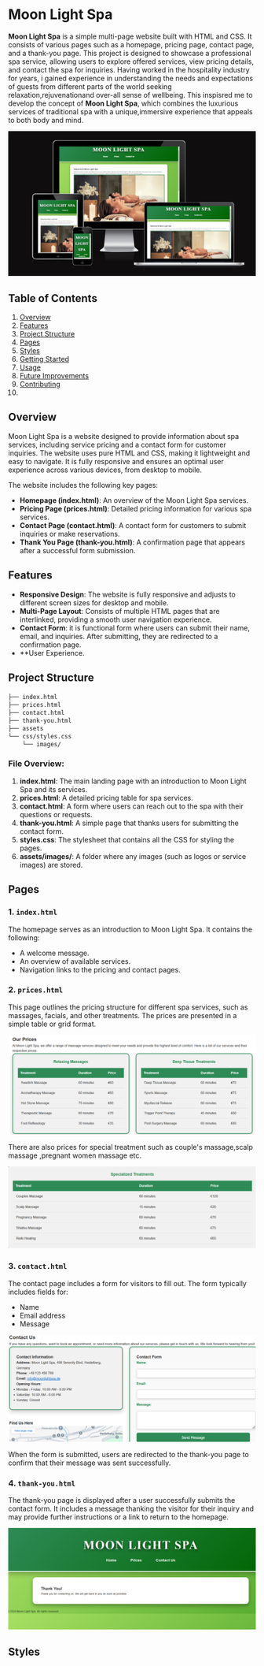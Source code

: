 
# Moon Light Spa

**Moon Light Spa** is a simple multi-page website built with HTML and CSS. It consists of various pages such as a homepage, pricing page, contact page, and a thank-you page. This project is designed to showcase a professional spa service, allowing users to explore offered services, view pricing details, and contact the spa for inquiries. Having worked in the hospitality industry for years, i gained experience in understanding the needs and expectations of guests from different parts of the world seeking relaxation,rejuvenationand over-all sense of wellbeing. This inspisred me to develop the concept of **Moon Light Spa**, which combines the luxurious services of traditional spa with a unique,immersive experience that appeals to both body and mind.

![Reference image](/assets/images/screenshot6.png)

## Table of Contents
1. [Overview](#overview)
2. [Features](#features)
3. [Project Structure](#project-structure)
4. [Pages](#pages)
5. [Styles](#styles)
6. [Getting Started](#getting-started)
7. [Usage](#usage)
8. [Future Improvements](#future-improvements)
9. [Contributing](#contributing)
10. 


## Overview

Moon Light Spa is a website designed to provide information about spa services, including service pricing and a contact form for customer inquiries. The website uses pure HTML and CSS, making it lightweight and easy to navigate. It is fully responsive and ensures an optimal user experience across various devices, from desktop to mobile.

The website includes the following key pages:

- **Homepage (index.html)**: An overview of the Moon Light Spa services.
- **Pricing Page (prices.html)**: Detailed pricing information for various spa services.
- **Contact Page (contact.html)**: A contact form for customers to submit inquiries or make reservations.
- **Thank You Page (thank-you.html)**: A confirmation page that appears after a successful form submission.

## Features

- **Responsive Design**: The website is fully responsive and adjusts to different screen sizes for desktop and mobile.
- **Multi-Page Layout**: Consists of multiple HTML pages that are interlinked, providing a smooth user navigation experience.
- **Contact Form**: it is functional form where users can submit their name, email, and inquiries. After submitting, they are redirected to a confirmation page.
- **User Experience.

## Project Structure

```
├── index.html
├── prices.html
├── contact.html
├── thank-you.html
├── assets
└── css/styles.css
    └── images/
```

### File Overview:

1. **index.html**: The main landing page with an introduction to Moon Light Spa and its services.
2. **prices.html**: A detailed pricing table for spa services.
3. **contact.html**: A form where users can reach out to the spa with their questions or requests.
4. **thank-you.html**: A simple page that thanks users for submitting the contact form.
5. **styles.css**: The stylesheet that contains all the CSS for styling the pages.
6. **assets/images/**: A folder where any images (such as logos or service images) are stored.

## Pages

### 1. `index.html`
The homepage serves as an introduction to Moon Light Spa. It contains the following:
- A welcome message.
- An overview of available services.
- Navigation links to the pricing and contact pages.

### 2. `prices.html`
This page outlines the pricing structure for different spa services, such as massages, facials, and other treatments. The prices are presented in a simple table or grid format.

![Reference image](/assets/images/screenshot4.png)

There are also prices for special treatment such as couple's massage,scalp massage ,pregnant women massage etc.

![Reference image](/assets/images/screenshot3.png)

### 3. `contact.html`
The contact page includes a form for visitors to fill out. The form typically includes fields for:
- Name
- Email address
- Message

![Reference image](/assets/images/screenshot5.png)


When the form is submitted, users are redirected to the thank-you page to confirm that their message was sent successfully.

### 4. `thank-you.html`
The thank-you page is displayed after a user successfully submits the contact form. It includes a message thanking the visitor for their inquiry and may provide further instructions or a link to return to the homepage.

![Reference image](/assets/images/screenshot1.png)

## Styles


